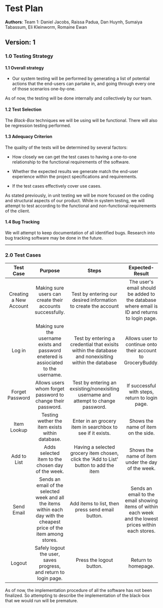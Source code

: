 # Test Plan

**Authors**: Team 1: Daniel Jacobs, Raissa Padua, Dan Huynh, Sumaiya Tabassum, Eli Kleinworm, Romaine Ewan

**Version:** 1
---

### 1.0 Testing Strategy

#### 1.1 Overall strategy

* Our system testing will be performed by generating a list of potential actions that the end-users can partake in, and going through every one of those scenarios one-by-one.

As of now, the testing will be done internally and collectively by our team.

#### 1.2 Test Selection

The *Black-Box* techniques we will be using will be functional. There will also be regression testing performed.

#### 1.3 Adequacy Criterion

The quality of the tests will be determined by several factors:

* How closely we can get the test cases to having a one-to-one relationship to the functional requirements of the software.

* Whether the expected results we generate match the end-user experience within the project specifications and requirements.

* If the test cases effectively cover use cases.

As stated previously, in unit testing we will be more focused on the coding and structural aspects of our product. While in system testing, we will attempt to test according to the functional and non-functional requirements of the client.

#### 1.4 Bug Tracking

We will attempt to keep documentation of all identified bugs. Research into bug tracking software may be done in the future.

---

### 2.0 Test Cases

| **Test Case** | **Purpose**   |**Steps**|**Expected-Result**|**Actual-Result**|**Pass-Fail**|
|:-------------:|:-------------:|:-------:|:-----------------:|:---------------:|-------------|
|Creating a New Account|Making sure users can create their accounts successfully.|Test by entering our desired information to create the account|The user's email should be added to the database where email is ID and returns to login page.|Same|Pass||
|Log in|Making sure the username exists and password enetered is assiociated to the username.|Test by entering a credential that exisits within the database and nonexisiting within the database|Allows user to continue onto their account to GroceryBuddy.|Same|Pass||
|Forget Password|Allows users whom forget password to change their password.|Test by entering an exsisting/nonexisiting username and attempt to change password. |If successful with steps, return to login page.|Same|Pass||
|Item Lookup |Testing wether the item exists within database.|Enter in an grocery item in searchbox to see if it exists.|Shows the name of item on the side.|Same|Pass||
|Add to List |Adds selected item to the chosen day of the week.|Having a selected grocery item chosen, click the 'Add to List' button to add the item|Shows the name of item under the day of the week.|Same|Pass||
|Send Email |Sends an email of the selected week and all the items within each day with the cheapest price of the item among stores.|Add items to list, then press send email button.|Sends an email to the email showing items of within each week and the lowest prices within each stores.|Same|Pass||
|Logout |Safely logout the user, saves progress, and return to login page.|Press the logout button.|Return to homepage.|Same|Pass||

As of now, the implementation procedure of all the software has not been finalized. So attempting to describe the implementation of the black-box that we would run will be premature.

